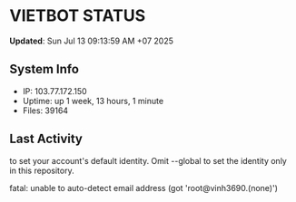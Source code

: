 # VIETBOT STATUS
**Updated**: Sun Jul 13 09:13:59 AM +07 2025

## System Info
- IP: 103.77.172.150
- Uptime: up 1 week, 13 hours, 1 minute
- Files: 39164

## Last Activity

to set your account's default identity.
Omit --global to set the identity only in this repository.

fatal: unable to auto-detect email address (got 'root@vinh3690.(none)')
